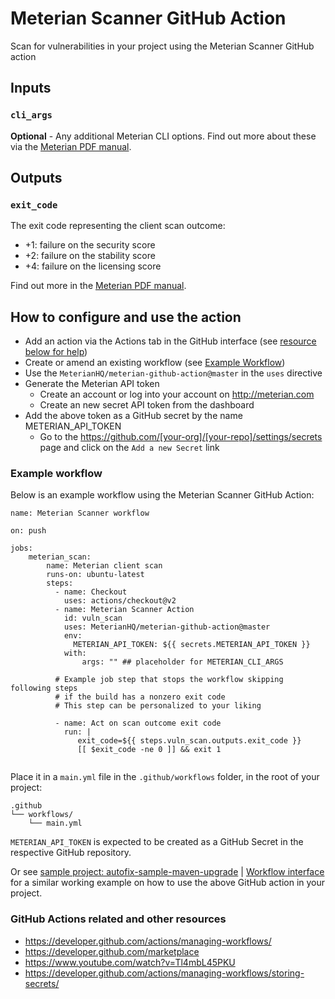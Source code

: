 # Meterian Scanner GitHub Action

Scan for vulnerabilities in your project using the Meterian Scanner GitHub action 

## Inputs

### `cli_args`

**Optional** - Any additional Meterian CLI options. Find out more about these via the [Meterian PDF manual](https://www.meterian.com/documents/meterian-cli-manual.pdf).

## Outputs

### `exit_code`

The exit code representing the client scan outcome:
- +1: failure on the security score
- +2: failure on the stability score
- +4: failure on the licensing score

Find out more in the [Meterian PDF manual](https://www.meterian.com/documents/meterian-cli-manual.pdf).

## How to configure and use the action

- Add an action via the Actions tab in the GitHub interface (see [resource below for help](#github-actions-related-and-other-resources))
- Create or amend an existing workflow (see [Example Workflow](#example-workflow))
- Use the `MeterianHQ/meterian-github-action@master` in the `uses` directive
- Generate the Meterian API token
    - Create an account or log into your account on http://meterian.com
    - Create an new secret API token from the dashboard
- Add the above token as a GitHub secret by the name METERIAN_API_TOKEN
    - Go to the https://github.com/[your-org]/[your-repo]/settings/secrets page and click on the `Add a new Secret` link


### Example workflow

Below is an example workflow using the Meterian Scanner GitHub Action:

```
name: Meterian Scanner workflow

on: push

jobs:
    meterian_scan:
        name: Meterian client scan
        runs-on: ubuntu-latest
        steps: 
          - name: Checkout
            uses: actions/checkout@v2
          - name: Meterian Scanner Action
            id: vuln_scan
            uses: MeterianHQ/meterian-github-action@master
            env:
              METERIAN_API_TOKEN: ${{ secrets.METERIAN_API_TOKEN }}
            with:
                args: "" ## placeholder for METERIAN_CLI_ARGS

          # Example job step that stops the workflow skipping following steps
          # if the build has a nonzero exit code
          # This step can be personalized to your liking

          - name: Act on scan outcome exit code
            run: |
               exit_code=${{ steps.vuln_scan.outputs.exit_code }}
               [[ $exit_code -ne 0 ]] && exit 1


```

Place it in a `main.yml` file in the `.github/workflows` folder, in the root of your project:

```
.github
└── workflows/
    └── main.yml
```

`METERIAN_API_TOKEN` is expected to be created as a GitHub Secret in the respective GitHub repository.

Or see [sample project: autofix-sample-maven-upgrade](https://raw.githubusercontent.com/MeterianHQ/autofix-sample-maven-upgrade/add-github-meterian-client-action/.github/main.workflow) | [Workflow interface](https://github.com/MeterianHQ/autofix-sample-maven-upgrade/blob/add-github-meterian-client-action/.github/main.workflow) for a similar working example on how to use the above GitHub action in your project.


### GitHub Actions related and other resources

- https://developer.github.com/actions/managing-workflows/
- https://developer.github.com/marketplace
- https://www.youtube.com/watch?v=Tl4mbL45PKU
- https://developer.github.com/actions/managing-workflows/storing-secrets/